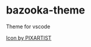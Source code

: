 # bazooka-theme

Theme for vscode

[Icon by PIXARTIST](https://www.flaticon.com/free-icons/bazooka)
